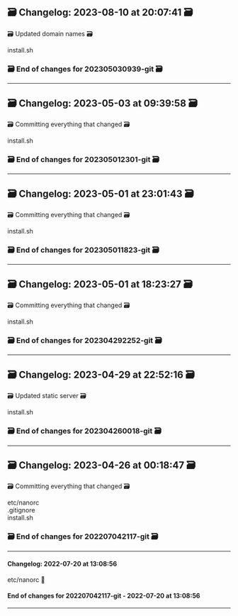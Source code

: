 ## 🗃️ Changelog: 2023-08-10 at 20:07:41 🗃️  

🗃️ Updated domain names 🗃️  
  
  
install.sh  


### 🗃️ End of changes for 202305030939-git 🗃️  

----  
## 🗃️ Changelog: 2023-05-03 at 09:39:58 🗃️  

🗃️ Committing everything that changed 🗃️  
  
  
install.sh  


### 🗃️ End of changes for 202305012301-git 🗃️  

----  
## 🗃️ Changelog: 2023-05-01 at 23:01:43 🗃️  

🗃️ Committing everything that changed 🗃️  
  
  
install.sh  


### 🗃️ End of changes for 202305011823-git 🗃️  

----  
## 🗃️ Changelog: 2023-05-01 at 18:23:27 🗃️  

🗃️ Committing everything that changed 🗃️  
  
  
install.sh  


### 🗃️ End of changes for 202304292252-git 🗃️  

----  
## 🗃️ Changelog: 2023-04-29 at 22:52:16 🗃️  

🗃️ Updated static server 🗃️  
  
  
install.sh  


### 🗃️ End of changes for 202304260018-git 🗃️  

----  
## 🗃️ Changelog: 2023-04-26 at 00:18:47 🗃️  

🗃️ Committing everything that changed 🗃️  
  
  
etc/nanorc  
.gitignore  
install.sh  


### 🗃️ End of changes for 202207042117-git 🗃️  

----  
#### Changelog: 2022-07-20 at 13:08:56  
  
etc/nanorc      🚀  
  
#### End of changes for 202207042117-git - 2022-07-20 at 13:08:56  
  
----  
  
